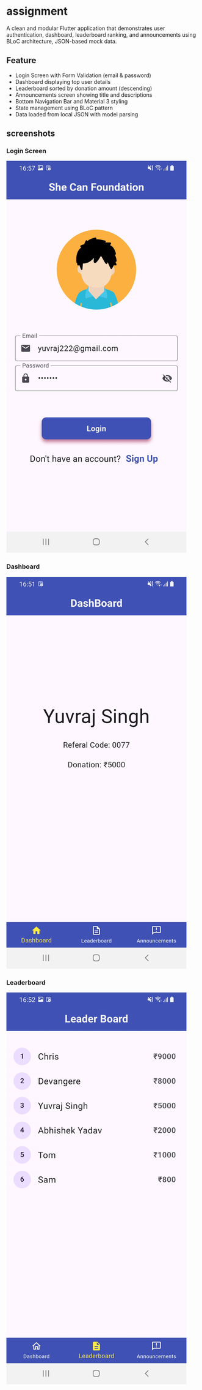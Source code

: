 # assignment

A clean and modular Flutter application that demonstrates user authentication, dashboard, leaderboard ranking, and announcements using BLoC architecture, JSON-based mock data.


## Feature
- Login Screen with Form Validation (email & password)
- Dashboard displaying top user details
- Leaderboard sorted by donation amount (descending)
- Announcements screen showing title and descriptions
- Bottom Navigation Bar and Material 3 styling
- State management using BLoC pattern
- Data loaded from local JSON with model parsing

## screenshots
### Login Screen

 ![login Screen](https://github.com/YuvrajSingh514/assignment/blob/main/Screenshot_20250802-165727.jpg)

### Dashboard
 ![ashboard Screen](https://github.com/YuvrajSingh514/assignment/blob/main/Screenshot_20250802-165152.jpg)

 ### Leaderboard

 ![leaderboard screen](https://github.com/YuvrajSingh514/assignment/blob/main/Screenshot_20250802-165206.jpg)

